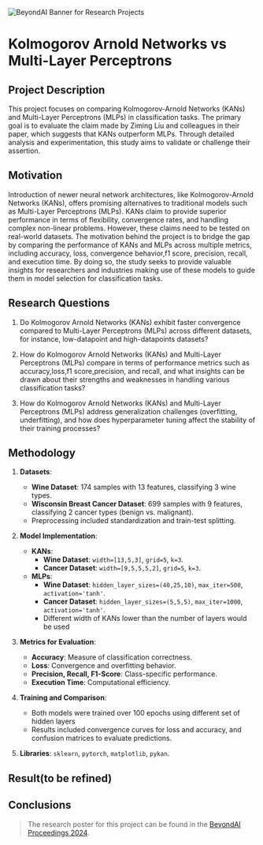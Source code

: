 ![BeyondAI Banner for Research Projects](../BeyondAI_Banner_Research_Projects_2024.png)

# Kolmogorov Arnold Networks vs Multi-Layer Perceptrons 

## Project Description
This project focuses on comparing Kolmogorov-Arnold Networks (KANs) and Multi-Layer Perceptrons (MLPs) in classification tasks. The primary goal is to evaluate the claim made by Ziming Liu and colleagues in their paper, which suggests that KANs outperform MLPs. Through detailed analysis and experimentation, this study aims to validate or challenge their assertion.


## Motivation
Introduction of newer neural network architectures, like Kolmogorov-Arnold Networks (KANs), offers promising alternatives to traditional models such as Multi-Layer Perceptrons (MLPs). KANs claim to provide superior performance in terms of flexibility, convergence rates, and handling complex non-linear problems. However, these claims need to be tested on real-world datasets.
The motivation behind the project is to bridge the gap by comparing the performance of KANs and MLPs across multiple metrics, including accuracy, loss, convergence behavior,f1 score, precision, recall, and execution time. By doing so, the study seeks to provide valuable insights for researchers and industries making use of these models to guide them in model selection for classification tasks.
## Research Questions
1. Do Kolmogorov Arnold Networks (KANs) exhibit faster convergence compared to Multi-Layer Perceptrons (MLPs) across different datasets, for instance, low-datapoint and high-datapoints datasets?

2. How do Kolmogorov Arnold Networks (KANs) and Multi-Layer Perceptrons (MLPs) compare in terms of performance metrics such as accuracy,loss,f1 score,precision, and recall, and what insights can be drawn about their strengths and weaknesses in handling various classification tasks?

3. How do Kolmogorov Arnold Networks (KANs) and Multi-Layer Perceptrons (MLPs) address generalization challenges (overfitting, underfitting), and how does hyperparameter tuning affect the stability of their training processes?



## Methodology
1. **Datasets**:  
   - **Wine Dataset**: 174 samples with 13 features, classifying 3 wine types.  
   - **Wisconsin Breast Cancer Dataset**: 699 samples with 9 features, classifying 2 cancer types (benign vs. malignant).  
   - Preprocessing included standardization and train-test splitting.  

2. **Model Implementation**:  
   - **KANs**:  
     - **Wine Dataset**: `width=[13,5,3]`, `grid=5`, `k=3`.  
     - **Cancer Dataset**: `width=[9,5,5,5,2]`, `grid=5`, `k=3`.  
   - **MLPs**:  
     - **Wine Dataset**: `hidden_layer_sizes=(40,25,10)`, `max_iter=500`, `activation='tanh'`.  
     - **Cancer Dataset**: `hidden_layer_sizes=(5,5,5)`, `max_iter=1000`, `activation='tanh'`.  
     - Different width of KANs lower than the number of layers would be used 

3. **Metrics for Evaluation**:  
   - **Accuracy**: Measure of classification correctness.  
   - **Loss**: Convergence and overfitting behavior.  
   - **Precision, Recall, F1-Score**: Class-specific performance.  
   - **Execution Time**: Computational efficiency.  

4. **Training and Comparison**:  
   - Both models were trained over 100 epochs using different set of hidden layers 
   - Results included convergence curves for loss and accuracy, and confusion matrices to evaluate predictions.  

5. **Libraries**: `sklearn`, `pytorch`, `matplotlib`, `pykan`.  

## Result(to be refined)

## Conclusions

> The research poster for this project can be found in the [BeyondAI Proceedings 2024](https://thinkingbeyond.education/beyondai_proceedings_2024/).
